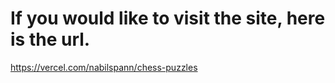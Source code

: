 # If you would like to visit the site, here is the url.
https://vercel.com/nabilspann/chess-puzzles

